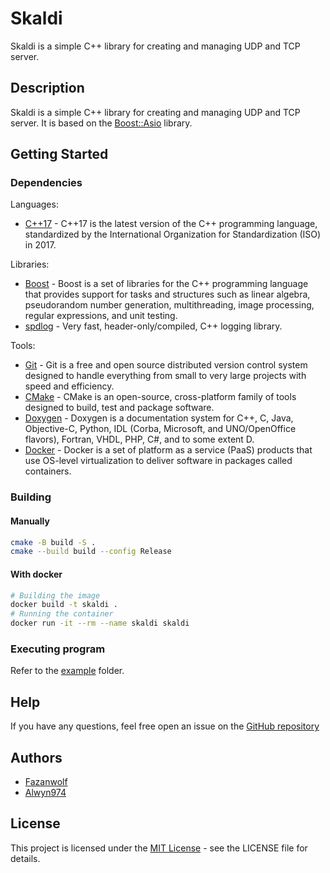 # Skaldi

Skaldi is a simple C++ library for creating and managing UDP and TCP server.

## Description

Skaldi is a simple C++ library for creating and managing UDP and TCP server. It is based on the [Boost::Asio](https://www.boost.org/doc/libs/1_76_0/doc/html/boost_asio.html) library.

## Getting Started

### Dependencies

Languages:
* [C++17](https://en.cppreference.com/w/cpp/17) - C++17 is the latest version of the C++ programming language, standardized by the International Organization for Standardization (ISO) in 2017.

Libraries:
* [Boost](https://www.boost.org/) - Boost is a set of libraries for the C++ programming language that provides support for tasks and structures such as linear algebra, pseudorandom number generation, multithreading, image processing, regular expressions, and unit testing.
* [spdlog](https://github.com/gabime/spdlog) - Very fast, header-only/compiled, C++ logging library.

Tools:
* [Git](https://git-scm.com/) - Git is a free and open source distributed version control system designed to handle everything from small to very large projects with speed and efficiency.
* [CMake](https://cmake.org/) - CMake is an open-source, cross-platform family of tools designed to build, test and package software.
* [Doxygen](https://www.doxygen.nl/index.html) - Doxygen is a documentation system for C++, C, Java, Objective-C, Python, IDL (Corba, Microsoft, and UNO/OpenOffice flavors), Fortran, VHDL, PHP, C#, and to some extent D.
* [Docker](https://www.docker.com/) - Docker is a set of platform as a service (PaaS) products that use OS-level virtualization to deliver software in packages called containers.

### Building

#### Manually

```bash
cmake -B build -S .
cmake --build build --config Release
```

#### With docker

```bash
# Building the image
docker build -t skaldi .
# Running the container
docker run -it --rm --name skaldi skaldi
```

### Executing program

Refer to the [example](example/README.md) folder.

## Help

If you have any questions, feel free open an issue on the [GitHub repository](https://github.com/Fazanwolf/Skaldi/issues)

## Authors

* [Fazanwolf](https://github.com/Fazanwolf)
* [Alwyn974](https://github.com/Alwyn974)

## License

This project is licensed under the [MIT License](LICENSE) - see the LICENSE file for details.